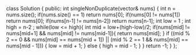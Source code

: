 
class Solution {
public:
    int singleNonDuplicate(vector<int>& nums) {
        int n = nums.size();
        if(nums.size() == 1) return nums[0];
        if(nums[0] != nums[1]) return nums[0];
        if(nums[n-1] != nums[n-2]) return nums[n-1];
        int low = 1 ;
        int high = n-2 ;
        while(low <= high){
            int mid = low+(high-low)/2;
            if(nums[mid] != nums[mid+1] && nums[mid] != nums[mid-1]){
                return nums[mid];
            }
            if ((mid % 2 == 0 && nums[mid] == nums[mid + 1]) ||
                (mid % 2 == 1 && nums[mid] == nums[mid - 1])) {
                low = mid + 1;
            } else {
                high = mid - 1;
            }
        }
        return -1;
    }
};
